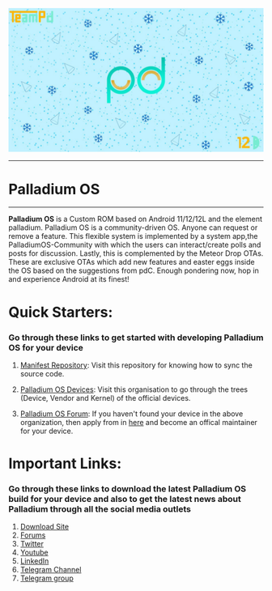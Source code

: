 ![PalladiumOS](https://github.com/Palladium-OS/platform_manifest/blob/11/palladium.jpg)

---

# Palladium OS

---

**Palladium OS** is a Custom ROM based on Android 11/12/12L and the element palladium. Palladium OS is a community-driven OS. Anyone can request or remove a feature. This flexible system is implemented by a system app,the PalladiumOS-Community with which the users can interact/create polls and posts for discussion. Lastly, this is complemented by the Meteor Drop OTAs. These are exclusive OTAs which add new features and easter eggs inside the OS based on the suggestions from pdC. Enough pondering now, hop in and experience Android at its finest!

# Quick Starters:

### Go through these links to get started with developing Palladium OS for your device

1. [Manifest Repository](https://github.com/Palladium-OS/platform_manifest):  Visit this repository for knowing how to sync the source code.
2. [Palladium OS Devices](https://github.com/PalladiumOS-Devices): Visit this organisation to go through the trees (Device, Vendor and Kernel) of the official devices.

3. [Palladium OS Forum](https://forum.palladiumos.com/): If you haven't found your device in the above organization, then apply from in [here](https://forum.palladiumos.com/t/maintainership-details/28) and become an offical maintainer for your device.


# Important Links: 

### Go through these links to download the latest Palladium OS build for your device and also to get the latest news about Palladium through all the social media outlets  

1. [Download Site](https://get.palladiumos.com/)
2. [Forums](https://forum.palladiumos.com/)
3. [Twitter](https://twitter.com/palladiumos)
4. [Youtube](https://www.youtube.com/channel/UC4pyGxm1WRMGl_wd8rzdnug)
5. [LinkedIn](https://www.linkedin.com/company/palladium-os/)
6. [Telegram Channel](https://t.me/palladiumos)
7. [Telegram group](https://t.me/palladiumoschat)
